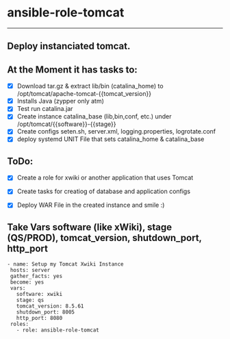 # ansible-role-tomcat
---
Deploy instanciated tomcat.
---

At the Moment it has tasks to:
---
- [x] Download tar.gz & extract lib/bin (catalina_home) to /opt/tomcat/apache-tomcat-{{tomcat_version}} 
- [x] Installs Java (zypper only atm)
- [x] Test run catalina.jar 
- [x] Create instance catalina_base (lib,bin,conf, etc.) under  /opt/tomcat/{{software}}-{{stage}}
- [x] Create configs seten.sh, server.xml, logging.properties, logrotate.conf
- [x] deploy systemd UNIT File that sets catalina_home & catalina_base
 
ToDo:
---
- [x] Create a role for xwiki or another application that uses Tomcat
- [x] Create tasks for creatiog of database and application configs
- [x] Deploy WAR File in the created instance and smile :)

 
 Take Vars software (like xWiki), stage (QS/PROD), tomcat_version, shutdown_port, http_port
 ---
 ```
- name: Setup my Tomcat Xwiki Instance
  hosts: server
  gather_facts: yes
  become: yes
  vars:
    software: xwiki
    stage: qs
    tomcat_version: 8.5.61
    shutdown_port: 8005
    http_port: 8080
  roles:
    - role: ansible-role-tomcat


 
